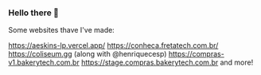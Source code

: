 ### Hello there 👋

Some websites thave I've made:

https://aeskins-lp.vercel.app/
https://conheca.fretatech.com.br/
https://coliseum.gg (along with @henriquecesp)
https://compras-v1.bakerytech.com.br
https://stage.compras.bakerytech.com.br
and more!


<!--
**mattorresag/mattorresag** is a ✨ _special_ ✨ repository because its `README.md` (this file) appears on your GitHub profile.

Here are some ideas to get you started:

- 🔭 I’m currently working on ...
- 🌱 I’m currently learning ...
- 👯 I’m looking to collaborate on ...
- 🤔 I’m looking for help with ...
- 💬 Ask me about ...
- 📫 How to reach me: ...
- 😄 Pronouns: ...
- ⚡ Fun fact: ...
-->
